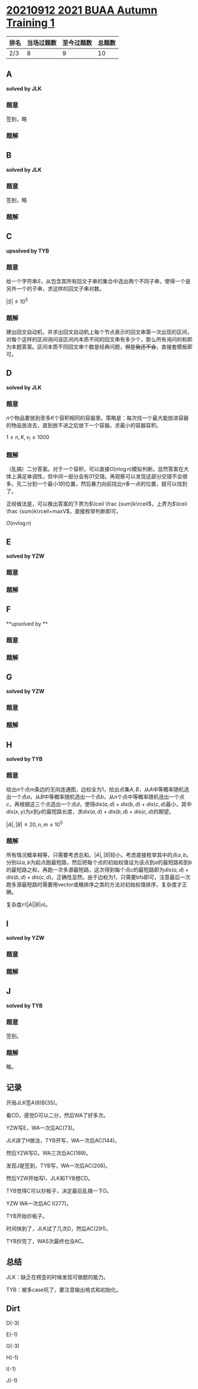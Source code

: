 # [20210912 2021 BUAA Autumn Training 1](https://codeforces.com/gym/344373)

| 排名 | 当场过题数 | 至今过题数 | 总题数 |
| ---- | ---------- | ---------- | ------ |
| 2/3  | 8          | 9          | 10     |

## **A**

**solved by JLK**

### 题意

签到，略

### 题解



## **B**

**solved by JLK**

### 题意

签到，略

### 题解



## **C**

**upsolved by TYB**

### 题意

给一个字符串$S$，从包含其所有回文子串的集合中选出两个不同子串，使得一个是另外一个的子串，求这样的回文子串对数。

$|S|\le10^5$

### 题解

建出回文自动机，并求出回文自动机上每个节点表示的回文串第一次出现的区间，对每个这样的区间询问该区间内本质不同的回文串有多少个，那么所有询问的和即为本题答案。区间本质不同回文串个数是经典问题，~~但是我还不会~~，直接套模板即可。

## **D**

**solved by JLK**

### 题意

$n$个物品要放到至多$K$个容积相同的容器里。策略是：每次找一个最大能放进容器的物品放进去，直到放不进之后放下一个容器。求最小的容器容积。

$1 \le n,K,v_i \le 1000$

### 题解

（乱搞）二分答案。对于一个容积，可以直接$O(n\log n)$模拟判断。显然答案在大体上满足单调性，但中间一部分会有01交错。再观察可以发现这部分交错不会很多。先二分到一个最小1的位置，然后暴力向前找比$n$​多一点的位置，就可以找到了。

正经做法是，可以推出答案的下界为$\lceil \frac {sum}k\rceil$，上界为$\lceil \frac {sum}k\rceil+maxV$，直接枚举判断即可。

$O(nv\log n)$​

## **E**

**solved by YZW**

### 题意



### 题解



## **F**

**upsolved by **

### 题意



### 题解



## **G**

**solved by YZW**

### 题意



### 题解



## **H**

**solved by TYB**

### 题意

给出$n$个点$m$条边的无向连通图，边权全为$1$，给出点集$A,B$，从$A$中等概率随机选出一个点$a$，从$B$中等概率随机选出一个点$b$，从$n$个点中等概率随机选出一个点$c$，再根据这三个点选出一个点$d$，使得$dis(a,d)+dis(b,d)+dis(c,d)$最小，其中$dis(x,y)$为$x$到$y$的最短路长度，求$dis(a,d)+dis(b,d)+dis(c,d)$​的期望。

$|A|,|B|\le20,n,m\le10^5$

### 题解

所有情况概率相等，只需要考虑总和。$|A|,|B|$较小，考虑直接枚举其中的点$a,b$。分别以$a,b$为起点跑最短路，然后把每个点的初始权值设为该点到$a$的最短路和到$b$的最短路之和，再跑一次多源最短路，这次得到每个点$c$的最短路即为$dis(a,d)+dis(b,d)+dis(c,d)$。正确性显然。由于边权为$1$，只需要bfs即可，注意最后一次跑多源最短路时需要用vector或桶排序之类的方法对初始权值排序，复杂度才正确。

复杂度$\mathcal{O}(|A||B|n)$。

## **I**

**solved by YZW**

### 题意



### 题解



## **J**

**solved by TYB**

### 题意

签到。

### 题解

略。

## **记录**

开局JLK签A(8)B(35)。

看CD，感觉D可以二分，然后WA了好多次。

YZW写E，WA一次后AC(73)。

JLK讲了H做法，TYB开写，WA一次后AC(144)。

然后YZW写G，WA三次后AC(189)。

发现J是签到，TYB写，WA一次后AC(206)。

然后YZW开始写I，JLK和TYB想CD。

TYB觉得C可以抄板子，决定最后乱搞一下D。

YZW WA一次后AC I(277)。

TYB开始抄板子。

时间快到了，JLK试了几次D，然后AC(291)。

TYB抄完了，WA5次最终也没AC。

## **总结**

JLK：缺乏在榜歪的时候发现可做题的能力。

TYB：被多case坑了，要注意输出格式和初始化。

## **Dirt**

D(-3)

E(-1)

G(-3)

H(-1)

I(-1)

J(-1)

